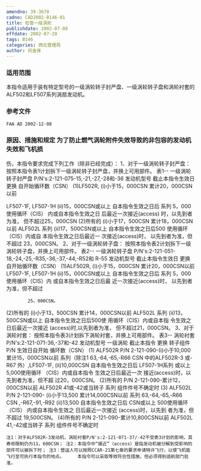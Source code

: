 ```yaml
---
amendno: 39-3678
cadno: CAD2002-B146-01
title: 检查一级涡轮
publishdate: 2002-07-08
effdate: 2002-07-20
tags: B146
categories: 西北管理局
author: 何金徕
---
```


### 适用范围 
本指令适用于装有特定型号的一级涡轮转子封严盘、一级涡轮转子盘和涡轮衬套的ALF502和LF507系列涡扇发动机。

### 参考文件
    FAA AD 2002-12-08 

### 原因、措施和规定 为了防止燃气涡轮附件失效导致的非包容的发动机失效和飞机损
伤，本指令要求完成下列工作（除非已经完成）： 1、对于一级涡轮转子封严盘：     按照本指令表1计划拆下一级涡轮转子封严盘，并换上可用部件。
 表1-- 一级涡轮转子封严盘                P/N's:2-121-075-15,-21,-27,-28和-36 
发动机型号 截止本指令生效日 更换 自开始循环数（CSN） 
(1)LF502R, (i)小于15，000CSN  累计20，000CSN以前 
  
LF507-1F, LF507-1H (ii)15，000CSN或以上    自本指令生效之日后 系列 5，000使用循环（CIS） 
              内或自本指令生效之日               后最近一次接近(access)               时，以先到者为准，               但不超过25，000CSN 
(2)所有的 (i)小于17，500CSN 累计18，000CSN以前 ALF502L 系列 (ii)17，500CSN或以上 自本指令生效之日后500 
使用循环（CIS）内或自 本指令生效之日后最近一 次接近(access)时， 以先到者为准，但不超过 23，000CSN。 
2、对于一级涡轮转子盘：     按照本指令表2计划拆下一级涡轮转子盘，并换上可用部件。 
表2-- 一级涡轮转子盘        P/N's:2-121-051-18,-24,-25,-R35,-36,-37,-44,-R52和 R-55 
发动机型号 截止本指令生效日 更换 自开始循环数（CSN） 
(1)ALF502R, (i)小于15，000CSN  累计20，000CSN以前 LF507-1F, LF507-1H (ii)15，000CSN或以上 自本指令生效之日后 系列 5，000使用循环（CIS）内 
            或自本指令生效之日后最             近一次接近(access)时，             以先到者为准，但不超过 
  
            25，000CSN。 
(2)所有的 (i)小于13，500CSN 累计14，000CSN以前 ALF502L 系列 (ii)13，500CSN或以上 自本指令生效之日后500使 
            用循环（CIS）内或自本指             令生效之日后最近一次接近 (access)时,以先到者为准，        但不超过21，000CSN。 
3、对于涡轮衬套：     按照本指令表3计划拆下涡轮衬套，并换上可用部件。 
表3-- 涡轮衬套             P/N's:2-121-071-36,-37和-42 
发动机型号 一级涡轮 截止本指令 更换 转子组件P/N 生效日自开始 循环数（CSN） 
(1)
ALF502R P/N 2-121-090-(i)小于10,000 累计15，000CSN以前 系列（除注1 63,-64,-65,-R66 CSN 中的ALF502R-3 或-R67          外）,LF507-1F,               (ii)10,000CSN 自本指令生效之日后 LF507-1H系列 或以上 5,000使用循环 
              （CIS）内或自本指令 生效之日后最近一次             接近(access)时，以 先到者为准，但不超               过20，000CSN。 
(2)所有的 
P/N 2-121-090-累计12，000CSN以前 ALF502R 41或-42或当转子 系列 组件件号不确定时 
(3)
ALF502L 	P/N 2-121-090- (i)小于13,500 累计14,000CSN以前 系列 63,-64,-65,-R66  CSN               ,-R67,-91,-R92 (ii)13,500  自本指令生效之日后 
         CSN或以上 500使用循环（CIS） 内或自本指令生效之 日后最近一次接近 (access)时，以先到 者为准，但不超过 19,500CSN。 
(4)所有的 
P/N 2-121-090-累计10,800CSN以前 ALF502L 41,-42或当转子 系列 组件件号不确定时 

  
    注1：对于ALF502R-3发动机，涡轮衬套P/N's:2-121-071-37/-42不受表3计划的影响，其寿命限制仍为11，600CSN； 注2：本指令中“接近”（access）是指发动机被分解到受影响的部件可以被拆下时； 注3：营运人可以按照CCAR-21第七章的要求申请特许飞行，以使飞机能飞行至可执行本指令的地点。     本指令可以采取等效符合性措施，但必须得到适航部门批准。 
